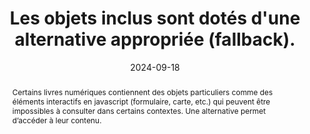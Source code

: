 ---
title: "Les objets inclus sont dotés d'une alternative appropriée (fallback). "
abstract: "Certains livres numériques contiennent des objets particuliers comme des éléments interactifs en javascript (formulaire, carte, etc.) qui  peuvent être impossibles à consulter dans certains contextes. Une alternative permet d’accéder à leur contenu. "
categories: 
    - "Images et médias"
agrege: O4115-E026
opquast: '4 115'
indiceebook: '26'
description: "Règle n° 026"
before: "025"
weight: "026"
after: "027"
actif: '1'
layout: rules
date: 2024-09-18
tags: 
    - "Écoconception"
    - "Interopérabilité"
objectif: 
    - "Fournir un accès à l'information pour les utilisateurs dont le dispositif de lecture ne supporte pas l'inclusion d'objets ou les technologies utilisées dans les objets inclus."
    - "Faciliter l'exploitation de ces contenus par les robots."
    - "Améliorer l’accessibilité des contenus aux lectrices et lecteurs handicapées."
    - "Améliorer la prise en compte des contenus par les moteurs de recherche et outils d’indexation"
Meo: 
    - "Utiliser des mécanismes de repli intrinsèques (tels que ceux disponibles pour l'objet [html] et les éléments canvas) ou, lorsqu'un repli intrinsèque n'est pas applicable, en utilisant un repli au niveau du manifeste. Les chaînes de repli (Fallback) sont créées à l'aide de l'attribut de Fallback sur les éléments du manifest. Cet attribut fait référence à l'ID xml d'un autre élément du manifest qui constitue une solution de repli (Fallback) pour l'élément actuel. "
Controle: 
    - "Vérifier que le livre numérique reste lisible et utilisable sur un dispositif ancien ou en désactivant le support de javascript"
    - "Vérifier que les contenus de type object ou canevas ne sont pas nécessaire à la compréhension ou disposent d'une alternative textuelle."
epubcheck: false
ace: false
humancheck: true
ReadiumGoToolkit: 
Source: 
    - "Opquast"
Referentiel: 
    - "https://www.w3.org/TR/epub-33/#sec-resource-fallbacks"
steps: 
    - "Projet éditorial"
---